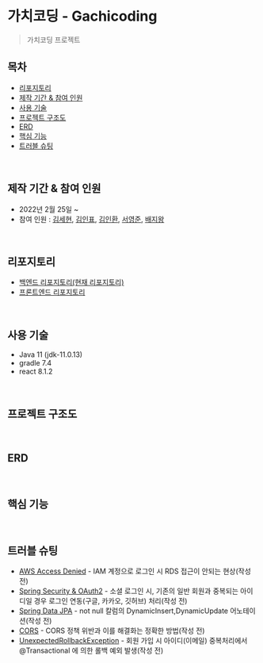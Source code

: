 # 가치코딩 - Gachicoding
> 가치코딩 프로젝트

## 목차
* [리포지토리](#리포지토리)
* [제작 기간 & 참여 인원](#제작-기간-&-참여-인원)
* [사용 기술](#사용-기술)
* [프로젝트 구조도](#프로젝트-구조도)
* [ERD](#erd)
* [핵심 기능](#핵심-기능)
* [트러블 슈팅](#트러블-슈팅)

<br>

## 제작 기간 & 참여 인원
* 2022년 2월 25일 ~
* 참여 인원 : [김세현](https://github.com/saehyen), [김인표](https://github.com/kiminpyo), [김인환](https://github.com/inhwanK), [서영준](https://github.com/95Seo), [배지왕](https://github.com/BAE-JI-WANG)

<br>

## 리포지토리
* [백엔드 리포지토리(현재 리포지토리)](https://github.com/inhwanK/gachicoding)
* [프론트엔드 리포지토리]()

<br>

## 사용 기술
* Java 11 (jdk-11.0.13)
* gradle 7.4
* react 8.1.2

<br>

## 프로젝트 구조도

<br>

## ERD

<br>

## 핵심 기능

<br>

## 트러블 슈팅
* [AWS Access Denied]() - IAM 계정으로 로그인 시 RDS 접근이 안되는 현상(작성 전)
* [Spring Security & OAuth2]() - 소셜 로그인 시, 기존의 일반 회원과 중복되는 아이디일 경우 로그인 연동(구글, 카카오, 깃허브) 처리(작성 전)
* [Spring Data JPA]() - not null 칼럼의 DynamicInsert,DynamicUpdate 어노테이션(작성 전)
* [CORS]() - CORS 정책 위반과 이를 해결화는 정확한 방법(작성 전)
* [UnexpectedRollbackException]() - 회원 가입 시 아이디(이메일) 중복처리에서 @Transactional 에 의한 롤백 예외 발생(작성 전)